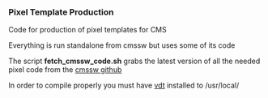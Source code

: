 ### Pixel Template Production
Code for production of pixel templates for CMS

Everything is run standalone from cmssw but uses some of its code

The script **fetch_cmssw_code.sh** grabs the latest version of all the needed pixel code from the [cmssw github](https://github.com/cms-sw/cmssw)

In order to compile properly you must have [vdt](https://github.com/dpiparo/vdt) installed to /usr/local/
